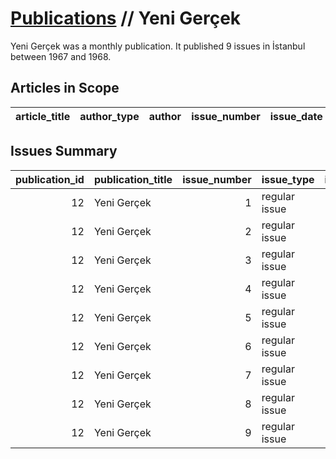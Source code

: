 # [Publications](firstlevel_publications.md) // Yeni Gerçek

Yeni Gerçek was a monthly publication. It published 9 issues in İstanbul between 1967 and 1968.

## Articles in Scope

| article_title   | author_type   | author   | issue_number   | issue_date   | pages   |
|-----------------|---------------|----------|----------------|--------------|---------|

## Issues Summary

|   publication_id | publication_title   |   issue_number | issue_type    |   issue_year | issue_month   |   issue_day |   printing_house_name |
|-----------------:|:--------------------|---------------:|:--------------|-------------:|:--------------|------------:|----------------------:|
|               12 | Yeni Gerçek         |              1 | regular issue |         1967 | 9             |         nan |                   nan |
|               12 | Yeni Gerçek         |              2 | regular issue |         1967 | 10            |         nan |                   nan |
|               12 | Yeni Gerçek         |              3 | regular issue |         1967 | 11            |         nan |                   nan |
|               12 | Yeni Gerçek         |              4 | regular issue |         1967 | 12            |         nan |                   nan |
|               12 | Yeni Gerçek         |              5 | regular issue |         1968 | 1             |         nan |                   nan |
|               12 | Yeni Gerçek         |              6 | regular issue |         1968 | 2-3           |         nan |                   nan |
|               12 | Yeni Gerçek         |              7 | regular issue |         1968 | 4             |         nan |                   nan |
|               12 | Yeni Gerçek         |              8 | regular issue |         1968 | 5             |         nan |                   nan |
|               12 | Yeni Gerçek         |              9 | regular issue |         1968 | 6-7           |         nan |                   nan |